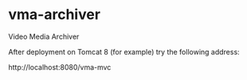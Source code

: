 # vma-archiver
Video Media Archiver

After deployment on Tomcat 8 (for example) try the following address:

http://localhost:8080/vma-mvc

